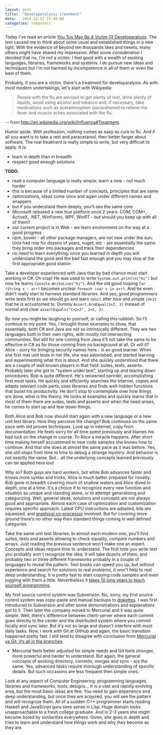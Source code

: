 ```yaml
---
layout: post
title:  "Developaralysis treatment"
date:   2014-12-13 21:40:00
categories: computers
---
```


Today I've read an article
[You Too May Be A Victim Of Developaralysis](http://techcrunch.com/2014/10/18/you-too-may-be-a-victim-of-developaralysis/).
The text caused me to think about some usual and established things in a new
light. With the evidence of beyond ten thousands likes and tweets, many others
might have shared my impression. After some consideration I decided that no,
I'm not a victim. I feel good with a wealth of existing languages, libraries,
frameworks and systems. I do pursue new ideas and techniques but I'm not harmed
by incompetence in all of them or even the best of them.

Probably, if you are a victim, there's a treatment for developaralysis. As with
most modern undertakings, let's start with Wikipedia:

> People with the flu are advised to get plenty of rest, drink plenty of
> liquids, avoid using alcohol and tobacco and, if necessary, take medications
> such as acetaminophen (paracetamol) to relieve the fever and muscle aches
> associated with the flu.

-- from <http://en.wikipedia.org/wiki/Influenza#Treatment>.

Humor aside. With profession, nothing comes as easy as cure to flu. And if all
you want is to take a rest and paracetamol, then better forget about software.
The real treatment is really simple to write, but very difficult to apply. It
is:

* learn in depth than in breadth
* respect good enough solutions

**TODO**:

* read a computer language is really simple; learn a new - not much harder
* this is because of a limited number of concepts, principles that are same
* optimizations, ideas come once and again under different names and wrappers
* but if you understand them deeply, you'll see the same core
* Microsoft released a new true platform once 2 years: COM, COM+, ActiveX, .NET,
WinForms, WPF, WinRT - but should you keep up with all of them?
* our current project is in Web - we learn environment on the way at a good
progress
* npm, bower - all other package managers, are not new under the sun; Unix had
rmp for dozens of years, nuget, etc - are essentially the same: they bring order
into packages and track their dependencies
* no need to learn everything; once you learned in depth you will understand the
good and the bad fast enough and you may stop at the first appropriate good
station

Take a developer experienced with Java that
by bad chance must start working in C\#. Oh crap! He was used to write
`System.out.println("hi")` but now he learns `Console.WriteLine("hi")`. And the
old good looping `for (String s : arr)` becomes unclear `foreach (var s in arr)`.
And he even didn't really start to harness standard libraries. And yes, good
programmers write tests first so we should go and learn `nUnit` after nice and
simple `jUnit` that he is accustomed to. Dummy `Assert.AreEqual(1+2, 3)` instead
of normal and clear `assertEquals("1+2=3", 1+2, 3)`.

By now you might be laughing to yourself, or calling this rubbish. So I'll
continue to my point. Yes, I brought those examples to show, that essentially,
both C\# and Java are not so intrinsically different. They are two languages
both in their own rights, with mostly not intersecting communities. But still
for one coming from Java it'll not take the same to be effective in C\# as for
those coming from no background at all. Or will it? Alice - sorry for bringing
security names here - is an good learner. When she first met unit tests in her
life, she was astonished, and started learning and experimenting what this is
about. And she quickly understood that there are a couple of well known players
in that field: suites, tests, asserts. Probably later she got to "system under
test", starting up and tearing down procedures. Bob is quite different. He's
renowned sprinter, accomplishing first most tasks. He quickly and efficiently
searches the Internet, copies and adapts relevant code parts, uses libraries
and finds well-hidden functions that boost his productivity. He don't stop to
contemplate over how things are done, what is the theory. He looks at examples
and quickly learns that in most of them there are suites, tests and asserts and
when the need arises, he comes to start up and tear down things.

Both Alice and Bob now should start again with a new language or a new unit test
library. How they perceive the change? Bob continues on the same pace with old
proven techniques. Look up in Internet, copy from documentation. He feels sorry
for all time spent previously and blames his bad luck on the change in course.
To Alice a miracle happens. After short time making herself accustomed to new
code samples she knows how to continue. And that she does at almost the same
pace as it was before. Yes, she still stops from time to time to debug a strange
mystery. And behavior is not exactly the same. But... all the underlying
concepts learned previously can be applied here too!

Why so? Both guys are hard workers, but while Bob advances faster and knows more
syntax and tricks, Alice is much better prepared for novelty. Bob gone in
breadth covering much of shallow waters and Alice dived in depth, one at a time. 
It's a choice if to recognize every new function and situation as unique and
standing alone, or to attempt generalizing and categorizing. Well, general
ideas, solutions and concepts are not always good and appropriate. Almost each
case of optimization and customization requires specific approach. Latest CPU
instructions are adopted, bits are squeezed, and
[graphical co-processor](http://en.wikipedia.org/wiki/General-purpose_computing_on_graphics_processing_units)
involved. But for covering more ground there's no other way then standard things
coming in well defined categories.

Take the same unit test libraries. In almost each modern one, you'll find
suites, tests and asserts allowing to check equality, compare numbers and
arrays. Just reading the previous sentence won't make one an expert. Concepts
and ideas require time to understand. The first time you write test you
probably won't recognize the idea. It will take dozens of them, and probably
two or three different frameworks probably in a couple of languages to reveal
the pattern. Text books can speed you up, but without experience and search for
solutions to real problems, it won't help to real deep understanding. It is
pretty fast to start copying code samples and even juggling with them a little.
Nevertheless it
[takes 10 long years to teach yourself programming](http://norvig.com/21-days.html).

My first source control system was Subversion. No, sorry, my first source
control system was copy-paste and manual backups to
[diskettes](http://en.wikipedia.org/wiki/Floppy_disk). I was first introduced to
Subversion and after some demonstrations and explanations got to it. Then later
the company moved to Mercurial and it was quite simple. Well, there's difference
between client-server where each commit goes directly to the center and the
distributed system where you commit locally and sync later. But it's not so
large and doesn't interfere with most daily tasks. Now, I work with Git at
GitHub and again, the basic transition happened pretty fast. I still tend to
disagree with conclusion from
[Mercurial vs Git; it’s all in the branches](https://felipec.wordpress.com/2011/01/16/mercurial-vs-git-its-all-in-the-branches/)
- Mercurial feels better adjusted for simple needs and Git feels stronger, more
powerful and harder to understand. But again, the general concepts of
working directory, commits, merges and sync - are the same. Yes, advanced tasks
require thorough understanding of specific details. But such occasions are less
frequent then simple ones.

Look at any aspect of Computer Engineering: programming languages, libraries and
frameworks, tools, designs... It is a vast and rapidly evolving area, but the
most basic ideas are few. You need to gain experience and deep understanding,
but once they are acquired, you will see the pattern and will recognize them.
All of a sudden C++ programmer starts reading Haskell and JavaScript guru sees
sense in Lisp. Huge domain looks unapproachable to a fresh college graduate. And
in 2-3 years she might become bored by similarities everywhere. Given, she goes
in depth and tries to learn and understand how things work and why they become
as they are.


